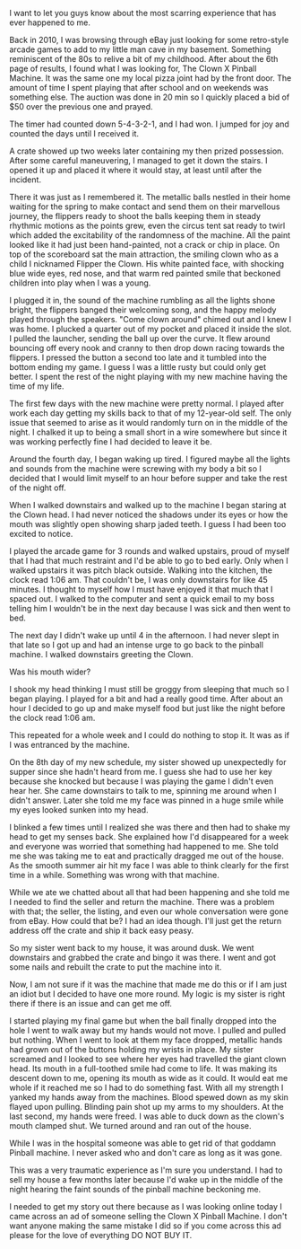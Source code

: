I want to let you guys know about the most scarring experience that has ever happened to me.

Back in 2010, I was browsing through eBay just looking for some retro-style arcade games to add to my little man cave in my basement. Something reminiscent of the 80s to relive a bit of my childhood. After about the 6th page of results, I found what I was looking for, The Clown X Pinball Machine. It was the same one my local pizza joint had by the front door. The amount of time I spent playing that after school and on weekends was something else. The auction was done in 20 min so I quickly placed a bid of $50 over the previous one and prayed.  

The timer had counted down 5-4-3-2-1, and I had won. I jumped for joy and counted the days until I received it.

A crate showed up two weeks later containing my then prized possession. After some careful maneuvering, I managed to get it down the stairs. I opened it up and placed it where it would stay, at least until after the incident.

There it was just as I remembered it. The metallic balls nestled in their home waiting for the spring to make contact and send them on their marvellous journey, the flippers ready to shoot the balls keeping them in steady rhythmic motions as the points grew, even the circus tent sat ready to twirl which added the excitability of the randomness of the machine. All the paint looked like it had just been hand-painted, not a crack or chip in place. On top of the scoreboard sat the main attraction, the smiling clown who as a child I nicknamed Flipper the Clown. His white painted face, with shocking blue wide eyes, red nose, and that warm red painted smile that beckoned children into play when I was a young.

I plugged it in, the sound of the machine rumbling as all the lights shone bright, the flippers banged their welcoming song, and the happy melody played through the speakers. "Come clown around" chimed out and I knew I was home. I plucked a quarter out of my pocket and placed it inside the slot. I pulled the launcher, sending the ball up over the curve. It flew around bouncing off every nook and cranny to then drop down racing towards the flippers. I pressed the button a second too late and it tumbled into the bottom ending my game. I guess I was a little rusty but could only get better. I spent the rest of the night playing with my new machine having the time of my life.

The first few days with the new machine were pretty normal. I played after work each day getting my skills back to that of my 12-year-old self. The only issue that seemed to arise as it would randomly turn on in the middle of the night. I chalked it up to being a small short in a wire somewhere but since it was working perfectly fine I had decided to leave it be. 

Around the fourth day, I began waking up tired. I figured maybe all the lights and sounds from the machine were screwing with my body a bit so I decided that I would limit myself to an hour before supper and take the rest of the night off. 

When I walked downstairs and walked up to the machine I began staring at the Clown head. I had never noticed the shadows under its eyes or how the mouth was slightly open showing sharp jaded teeth. I guess I had been too excited to notice. 

I played the arcade game for 3 rounds and walked upstairs, proud of myself that I had that much restraint and I'd be able to go to bed early. Only when I walked upstairs it was pitch black outside. Walking into the kitchen, the clock read 1:06 am. That couldn't be, I was only downstairs for like 45 minutes. I thought to myself how I must have enjoyed it that much that I spaced out. I walked to the computer and sent a quick email to my boss telling him I wouldn't be in the next day because I was sick and then went to bed. 

The next day I didn't wake up until 4 in the afternoon. I had never slept in that late so I got up and had an intense urge to go back to the pinball machine. I walked downstairs greeting the Clown. 

Was his mouth wider?

I shook my head thinking I must still be groggy from sleeping that much so I began playing. I played for a bit and had a really good time. After about an hour I decided to go up and make myself food but just like the night before the clock read 1:06 am.

This repeated for a whole week and I could do nothing to stop it. It was as if I was entranced by the machine.

On the 8th day of my new schedule, my sister showed up unexpectedly for supper since she hadn't heard from me. I guess she had to use her key because she knocked but because I was playing the game I didn't even hear her. She came downstairs to talk to me, spinning me around when I didn't answer. Later she told me my face was pinned in a huge smile while my eyes looked sunken into my head.

I blinked a few times until I realized she was there and then had to shake my head to get my senses back. She explained how I'd disappeared for a week and everyone was worried that something had happened to me. She told me she was taking me to eat and practically dragged me out of the house. As the smooth summer air hit my face I was able to think clearly for the first time in a while. Something was wrong with that machine. 

While we ate we chatted about all that had been happening and she told me I needed to find the seller and return the machine. There was a problem with that; the seller, the listing, and even our whole conversation were gone from eBay. How could that be? I had an idea though. I'll just get the return address off the crate and ship it back easy peasy.

So my sister went back to my house, it was around dusk. We went downstairs and grabbed the crate and bingo it was there. I went and got some nails and rebuilt the crate to put the machine into it.

Now, I am not sure if it was the machine that made me do this or if I am just an idiot but I decided to have one more round. My logic is my sister is right there if there is an issue and can get me off.

I started playing my final game but when the ball finally dropped into the hole I went to walk away but my hands would not move. I pulled and pulled but nothing. When I went to look at them my face dropped, metallic hands had grown out of the buttons holding my wrists in place. My sister screamed and I looked to see where her eyes had travelled the giant clown head. Its mouth in a full-toothed smile had come to life. It was making its descent down to me, opening its mouth as wide as it could. It would eat me whole if it reached me so I had to do something fast. With all my strength I yanked my hands away from the machines. Blood spewed down as my skin flayed upon pulling. Blinding pain shot up my arms to my shoulders. At the last second, my hands were freed. I was able to duck down as the clown's mouth clamped shut. We turned around and ran out of the house. 

While I was in the hospital someone was able to get rid of that goddamn Pinball machine. I never asked who and don't care as long as it was gone. 

This was a very traumatic experience as I'm sure you understand. I had to sell my house a few months later because I'd wake up in the middle of the night hearing the faint sounds of the pinball machine beckoning me.

I needed to get my story out there because as I was looking online today I came across an ad of someone selling the Clown X Pinball Machine. I don't want anyone making the same mistake I did so if you come across this ad please for the love of everything DO NOT BUY IT.